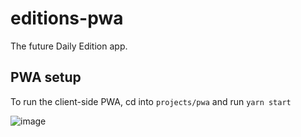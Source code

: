 # editions-pwa

The future Daily Edition app.

## PWA setup

To run the client-side PWA, cd into `projects/pwa` and run `yarn start`

![image](https://user-images.githubusercontent.com/11539094/56376453-d2a38f80-61ff-11e9-9c78-c2875b22b551.png)
